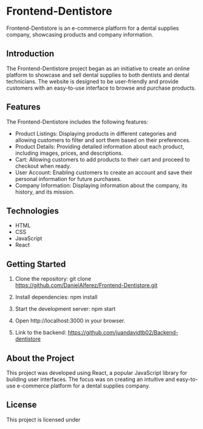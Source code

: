 # Frontend-Dentistore

Frontend-Dentistore is an e-commerce platform for a dental supplies company, showcasing products and company information.

## Introduction

The Frontend-Dentistore project began as an initiative to create an online platform to showcase and sell dental supplies to both dentists and dental technicians. The website is designed to be user-friendly and provide customers with an easy-to-use interface to browse and purchase products.

## Features

The Frontend-Dentistore includes the following features:

- Product Listings: Displaying products in different categories and allowing customers to filter and sort them based on their preferences.
- Product Details: Providing detailed information about each product, including images, prices, and descriptions.
- Cart: Allowing customers to add products to their cart and proceed to checkout when ready.
- User Account: Enabling customers to create an account and save their personal information for future purchases.
- Company Information: Displaying information about the company, its history, and its mission.

## Technologies

- HTML
- CSS
- JavaScript
- React

## Getting Started

1. Clone the repository:
git clone https://github.com/DanielAlferez/Frontend-Dentistore.git

2. Install dependencies:
npm install

3. Start the development server:
npm start

4. Open http://localhost:3000 in your browser.

5. Link to the backend: https://github.com/juandavidtb02/Backend-dentistore

## About the Project

This project was developed using React, a popular JavaScript library for building user interfaces. The focus was on creating an intuitive and easy-to-use e-commerce platform for a dental supplies company.

## License

This project is licensed under
